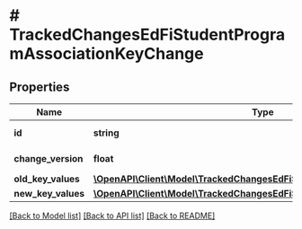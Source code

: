 # # TrackedChangesEdFiStudentProgramAssociationKeyChange

## Properties

Name | Type | Description | Notes
------------ | ------------- | ------------- | -------------
**id** | **string** | Resource identifier | [optional]
**change_version** | **float** | Change version | [optional]
**old_key_values** | [**\OpenAPI\Client\Model\TrackedChangesEdFiStudentProgramAssociationKey**](TrackedChangesEdFiStudentProgramAssociationKey.md) |  | [optional]
**new_key_values** | [**\OpenAPI\Client\Model\TrackedChangesEdFiStudentProgramAssociationKey**](TrackedChangesEdFiStudentProgramAssociationKey.md) |  | [optional]

[[Back to Model list]](../../README.md#models) [[Back to API list]](../../README.md#endpoints) [[Back to README]](../../README.md)
